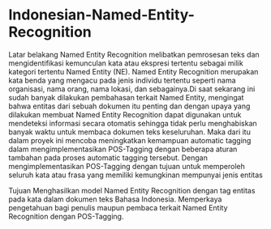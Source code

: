 # Indonesian-Named-Entity-Recognition
Latar belakang
Named Entity Recognition melibatkan pemrosesan teks dan mengidentifikasi kemunculan kata atau ekspresi tertentu sebagai milik kategori tertentu Named Entity (NE). Named Entity Recognition merupakan kata benda yang mengacu pada jenis individu tertentu seperti nama organisasi, nama orang, nama lokasi, dan sebagainya.Di saat sekarang ini sudah banyak dilakukan pembahasan terkait Named Entity, mengingat bahwa entitas dari sebuah dokumen itu penting dan dengan upaya yang dilakukan membuat Named Entity Recognition dapat digunakan untuk mendeteksi informasi secara otomatis sehingga tidak perlu menghabiskan banyak waktu untuk membaca dokumen teks keseluruhan. Maka dari itu dalam proyek ini mencoba meningkatkan kemampuan automatic tagging dalam mengimplementasikan POS-Tagging dengan beberapa aturan tambahan pada proses automatic tagging tersebut. Dengan mengimplementasikan POS-Tagging dengan tujuan untuk memperoleh seluruh kata atau frasa yang memiliki kemungkinan mempunyai jenis entitas 

Tujuan
Menghasilkan model Named Entity Recognition dengan tag entitas pada kata dalam dokumen teks Bahasa Indonesia. 
Memperkaya pengetahuan bagi penulis maupun pembaca terkait Named Entity Recognition dengan POS-Tagging.
